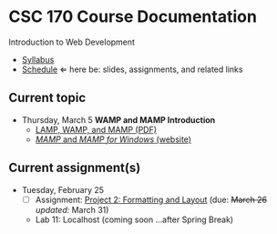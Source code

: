 # CSC 170 Course Documentation
Introduction to Web Development

- [Syllabus](syllabus.md)
- [Schedule](schedule.md)   &lArr; here be: slides, assignments, and related links

## Current topic

- Thursday, March 5 **WAMP and MAMP Introduction**
  - [LAMP, WAMP, and MAMP (PDF)](15-lamp-wamp-mamp/lamp-wamp-mamp.pdf)
  - [*MAMP* and *MAMP for Windows* (website)](https://www.mamp.info/)

## Current assignment(s)

- Tuesday, February 25
  - [ ] Assignment: [Project 2: Formatting and Layout](project02-formatting-and-layout/instructions.md) (due: <s>March 26</s> *updated:* March 31)
  - Lab 11: Localhost (coming soon ...after Spring Break)

